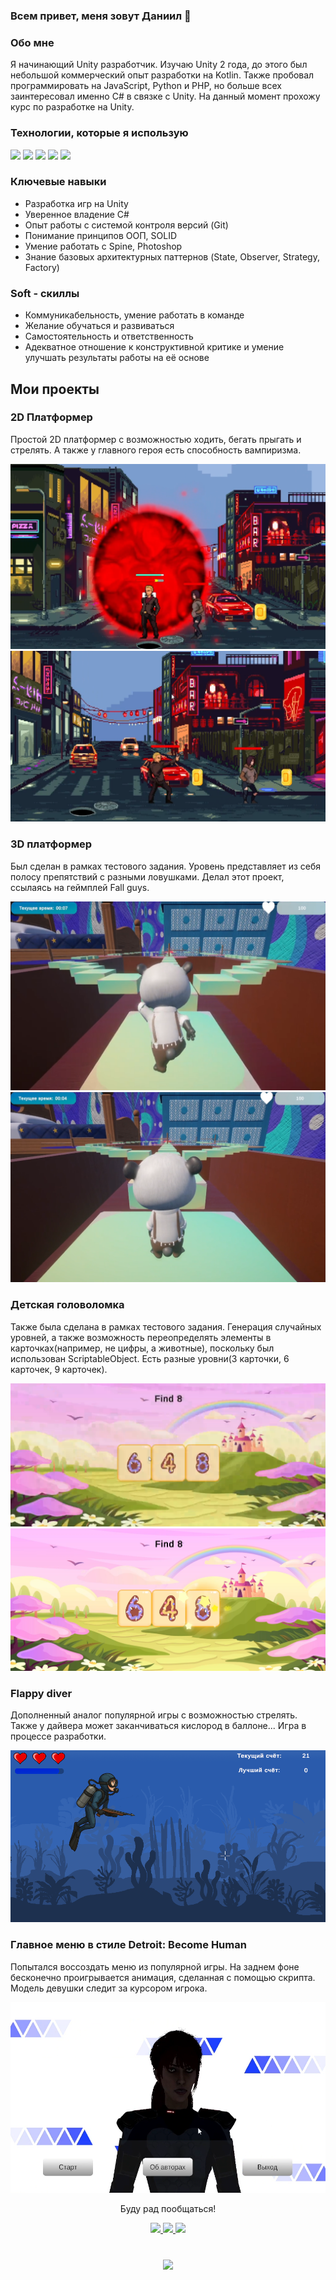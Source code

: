 ### Всем привет, меня зовут Даниил 👋

### Обо мне
<p>
  Я начинающий Unity разработчик.
  Изучаю Unity 2 года, до этого был небольшой коммерческий опыт разработки на Kotlin. Также пробовал программировать на JavaScript, Python и PHP, но больше всех заинтересовал именно C# в связке с Unity. 
  На данный момент прохожу курс по разработке на Unity.
</p>

### Технологии, которые я использую
<p align="left">
  <img src="https://img.shields.io/badge/Unity-100000?style=for-the-badge&logo=unity&logoColor=white"/>
  <img src="https://img.shields.io/badge/C%23-239120?style=for-the-badge&logo=csharp&logoColor=white"/>
  <img src="https://img.shields.io/badge/Adobe%20Photoshop-31A8FF?style=for-the-badge&logo=Adobe%20Photoshop&logoColor=black"/>
  <img src="https://img.shields.io/badge/Jira-0052CC?style=for-the-badge&logo=Jira&logoColor=white"/>
  <img src="https://img.shields.io/badge/GIT-E44C30?style=for-the-badge&logo=git&logoColor=white"/>
</p>

### Ключевые навыки
*   Разработка игр на Unity
*   Уверенное владение C#
*   Опыт работы с системой контроля версий (Git)
*   Понимание принципов ООП, SOLID
*   Умение работать с Spine, Photoshop
*   Знание базовых архитектурных паттернов (State, Observer, Strategy, Factory)


### Soft - скиллы
*   Коммуникабельность, умение работать в команде
*   Желание обучаться и развиваться
*   Самостоятельность и ответственность
*   Адекватное отношение к конструктивной критике и умение улучшать результаты работы на её основе


<h2>Мои проекты</h2>
<h3>2D Платформер</h3>
<p>
  Простой 2D платформер с возможностью ходить, бегать прыгать и стрелять. А также у главного героя есть способность вампиризма.
</p>
<img src="/Images/Screenshot_8.png"/>
<img src="/Images/Screenshot_10.png"/>

<h3>3D платформер</h3>
<p>Был сделан в рамках тестового задания. Уровень представляет из себя полосу препятствий с разными ловушками. Делал этот проект, ссылаясь на геймплей Fall guys.</p>
<img src="/Images/Screenshot_4.png"/>
<img src="/Images/Screenshot_11.png"/>

<h3>Детская головоломка</h3>
<p>Также была сделана в рамках тестового задания. Генерация случайных уровней, а также возможность переопределять элементы в карточках(например, не цифры, а животные), поскольку был использован ScriptableObject. Есть разные уровни(3 карточки, 6 карточек, 9 карточек).</p>
<img src="/Images/Screenshot_6.png"/>
<img src="/Images/Screenshot_7.png"/>

<h3>Flappy diver</h3>
<p>Дополненный аналог популярной игры с возможностью стрелять. Также у дайвера может заканчиваться кислород в баллоне... Игра в процессе разработки.</p>
<img src="/Images/Screenshot_12.png"/>

<h3>Главное меню в стиле Detroit: Become Human</h3>
<p>Попытался воссоздать меню из популярной игры. На заднем фоне бесконечно проигрывается анимация, сделанная с помощью скрипта. Модель девушки следит за курсором игрока.</p>
<img src="/Images/Screenshot_5.png"/>

<p align="center">Буду рад пообщаться!</p>
<p align="center">
  <a href="https://www.linkedin.com/in/daniil-lautenshleger/">
    <img height=150 src="https://img.shields.io/badge/LinkedIn-0077B5?style=for-the-badge&logo=linkedin&logoColor=white"/>
  </a>
  <a href="https://t.me/Danie_lk">
    <img height=150 src="https://img.shields.io/badge/Telegram-2CA5E0?style=for-the-badge&logo=telegram&logoColor=white"/>
  </a>
  <a href="mailto:alximik683@gmail.com">
    <img height=150 src="https://img.shields.io/badge/Gmail-D14836?style=for-the-badge&logo=gmail&logoColor=white"
  </a>
</p>


<div align="center" style="margin: 40px 0">
   <a href="https://github.com/romankh3/github-profile-views-counter">
       <img width="175px" src="https://komarev.com/ghpvc/?username=romankh3&color=DE002D">
   </a>
</div>
